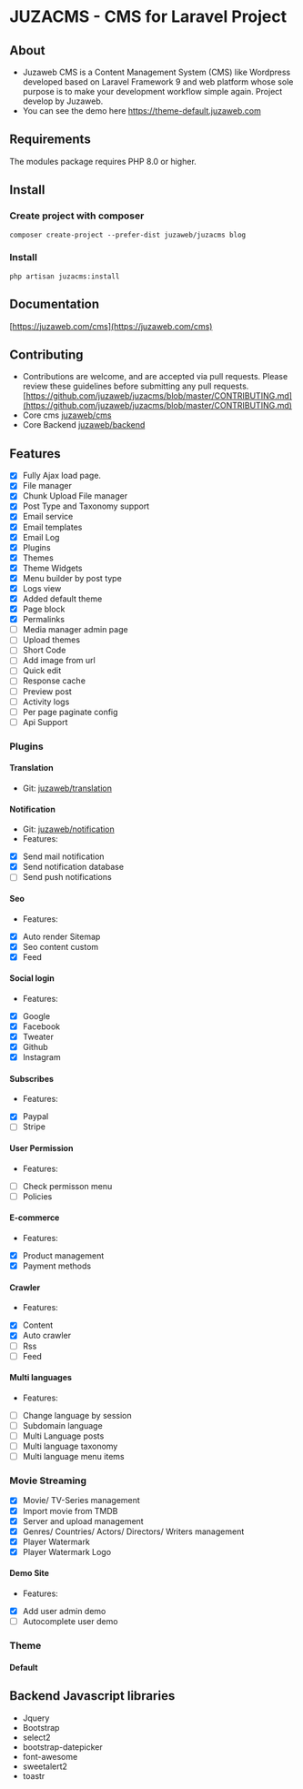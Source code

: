 JUZACMS - CMS for Laravel Project
=================================

## About
- Juzaweb CMS is a Content Management System (CMS) like Wordpress developed based on Laravel Framework 9 and web platform whose sole purpose is to make your development workflow simple again. Project develop by Juzaweb.
- You can see the demo here https://theme-default.juzaweb.com

## Requirements
The modules package requires PHP 8.0 or higher.

## Install
### Create project with composer
```
composer create-project --prefer-dist juzaweb/juzacms blog
```
### Install
```
php artisan juzacms:install
```

## Documentation
[https://juzaweb.com/cms](https://juzaweb.com/cms)

## Contributing
- Contributions are welcome, and are accepted via pull requests. Please review these guidelines before submitting any pull requests.
[https://github.com/juzaweb/juzacms/blob/master/CONTRIBUTING.md](https://github.com/juzaweb/juzacms/blob/master/CONTRIBUTING.md)
- Core cms [juzaweb/cms](https://github.com/juzaweb/cms)
- Core Backend [juzaweb/backend](https://github.com/juzaweb/backend)

## Features
- [x] Fully Ajax load page.
- [x] File manager
- [x] Chunk Upload File manager
- [x] Post Type and Taxonomy support
- [x] Email service
- [x] Email templates
- [x] Email Log
- [x] Plugins
- [x] Themes
- [x] Theme Widgets
- [x] Menu builder by post type
- [x] Logs view
- [x] Added default theme
- [x] Page block
- [x] Permalinks
- [ ] Media manager admin page
- [ ] Upload themes
- [ ] Short Code
- [ ] Add image from url
- [ ] Quick edit
- [ ] Response cache
- [ ] Preview post
- [ ] Activity logs
- [ ] Per page paginate config
- [ ] Api Support

### Plugins
#### Translation
* Git: [juzaweb/translation](https://github.com/juzaweb/translation)
#### Notification
* Git: [juzaweb/notification](https://github.com/juzaweb/notification)
* Features:
- [x] Send mail notification
- [x] Send notification database
- [ ] Send push notifications
#### Seo
* Features:
- [x] Auto render Sitemap
- [x] Seo content custom
- [x] Feed
#### Social login
* Features:
- [x] Google
- [x] Facebook
- [x] Tweater
- [x] Github
- [x] Instagram
#### Subscribes
* Features:
- [x] Paypal
- [ ] Stripe
#### User Permission
* Features:
- [ ] Check permisson menu
- [ ] Policies
#### E-commerce
* Features:
- [x] Product management
- [x] Payment methods
#### Crawler
* Features:
- [x] Content
- [x] Auto crawler
- [ ] Rss
- [ ] Feed
#### Multi languages
* Features:
- [ ] Change language by session
- [ ] Subdomain language
- [ ] Multi Language posts
- [ ] Multi language taxonomy
- [ ] Multi language menu items
### Movie Streaming
- [x] Movie/ TV-Series management
- [x] Import movie from TMDB
- [x] Server and upload management
- [x] Genres/ Countries/ Actors/ Directors/ Writers management
- [x] Player Watermark
- [x] Player Watermark Logo
#### Demo Site
* Features:
- [x] Add user admin demo
- [ ] Autocomplete user demo
### Theme
#### Default

## Backend Javascript libraries
- Jquery
- Bootstrap
- select2
- bootstrap-datepicker
- font-awesome
- sweetalert2
- toastr
